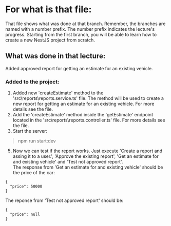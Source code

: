 # For what is that file:  
That file shows what was done at that branch. Remember, the branches are named with a number prefix. The number prefix indicates the lecture's progress. Starting from the first branch, you will be able to learn how to create a new NestJS project from scratch.  

## What was done in that lecture:  
Added approved report for getting an estimate for an existing vehicle.

### Added to the project:  
1. Added new 'createEstimate' method to the 'src\reports\reports.service.ts' file. The method will be used to create a new report for getting an estimate for an existing vehicle. For more details see the file.  
2. Add the 'createEstimate' method inside the 'getEstimate' endpoint located in the 'src\reports\reports.controller.ts' file. For more details see the file.  
4. Start the server:  
> npm run start:dev

5. Now we can test if the report works. Just execute 'Create a report and assing it to a user.', 'Approve the existing report', 'Get an estimate for and existing vehicle' and 'Test not approved report'.  
The response from 'Get an estimate for and existing vehicle' should be the price of the car:  
```
{
  "price": 50000
}
```

The reponse from 'Test not approved report' should be:  
```
{
  "price": null
}
```